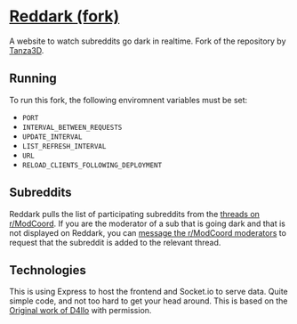 # [Reddark (fork)](https://reddark-digitalocean-7lhfr.ondigitalocean.app)
A website to watch subreddits go dark in realtime. Fork of the repository by [Tanza3D](https://github.com/Tanza3D).

## Running
To run this fork, the following enviromnent variables must be set:

 - `PORT`
 - `INTERVAL_BETWEEN_REQUESTS`
 - `UPDATE_INTERVAL`
 - `LIST_REFRESH_INTERVAL`
 - `URL`
 - `RELOAD_CLIENTS_FOLLOWING_DEPLOYMENT`

## Subreddits
Reddark pulls the list of participating subreddits from the [threads on r/ModCoord](https://reddit.com/r/ModCoord/comments/1401qw5/incomplete_and_growing_list_of_participating/). If you are the moderator of a sub that is going dark and that is not displayed on Reddark, you can [message the r/ModCoord moderators](https://reddit.com/message/compose?to=/r/ModCoord) to request that the subreddit is added to the relevant thread.

## Technologies
This is using Express to host the frontend and Socket.io to serve data. Quite simple code, and not too hard to get your head around.
This is based on the [Original work of D4llo](https://github.com/D4llo/Reddark) with permission.
